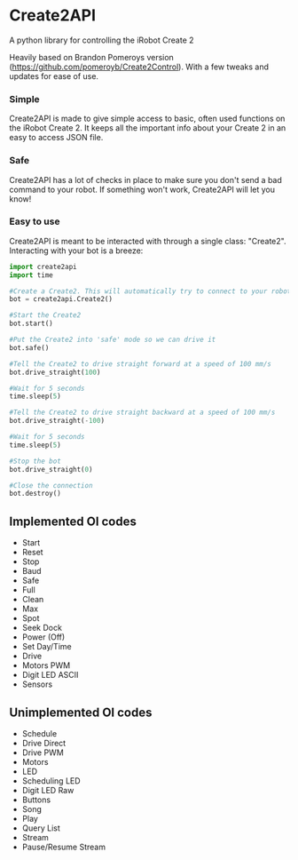 # Create2API
A python library for controlling the iRobot Create 2

Heavily based on Brandon Pomeroys version (https://github.com/pomeroyb/Create2Control).
With a few tweaks and updates for ease of use.


### Simple
Create2API is made to give simple access to basic, often used functions on the iRobot Create 2. It keeps all the important info about your Create 2 in an easy to access JSON file.

### Safe
Create2API has a lot of checks in place to make sure you don't send a bad command to your robot. If something won't work, Create2API will let you know!

### Easy to use
Create2API is meant to be interacted with through a single class: "Create2". Interacting with your bot is a breeze:

```python
import create2api
import time

#Create a Create2. This will automatically try to connect to your robot over serial
bot = create2api.Create2()

#Start the Create2
bot.start()

#Put the Create2 into 'safe' mode so we can drive it
bot.safe()

#Tell the Create2 to drive straight forward at a speed of 100 mm/s
bot.drive_straight(100)

#Wait for 5 seconds
time.sleep(5)

#Tell the Create2 to drive straight backward at a speed of 100 mm/s
bot.drive_straight(-100)

#Wait for 5 seconds
time.sleep(5)

#Stop the bot
bot.drive_straight(0)

#Close the connection
bot.destroy()

```


## Implemented OI codes
- Start
- Reset
- Stop
- Baud
- Safe
- Full
- Clean
- Max
- Spot
- Seek Dock
- Power (Off)
- Set Day/Time
- Drive
- Motors PWM
- Digit LED ASCII
- Sensors

## Unimplemented OI codes
- Schedule
- Drive Direct
- Drive PWM
- Motors
- LED
- Scheduling LED
- Digit LED Raw
- Buttons
- Song
- Play
- Query List
- Stream
- Pause/Resume Stream
